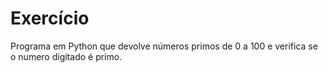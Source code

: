 # Exercício
Programa em Python que devolve números primos de 0 a 100 e verifica se o numero digitado é primo.
